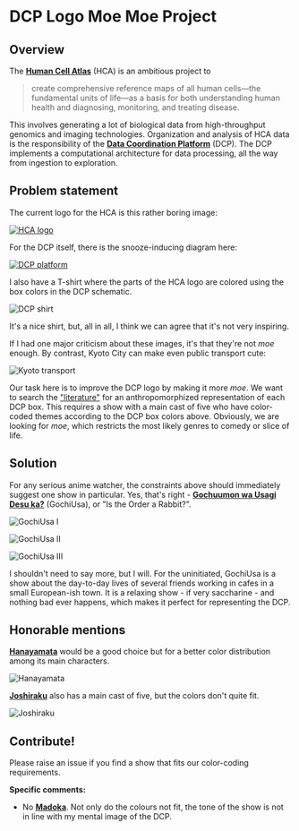 # DCP Logo Moe Moe Project

## Overview

The [**Human Cell Atlas**](https://www.humancellatlas.org/) (HCA) is an ambitious project to

> create comprehensive reference maps of all human cells—the fundamental units of life—as a basis for both understanding human health and diagnosing, monitoring, and treating disease.

This involves generating a lot of biological data from high-throughput genomics and imaging technologies.
Organization and analysis of HCA data is the responsibility of the [**Data Coordination Platform**](https://www.humancellatlas.org/data-sharing) (DCP).
The DCP implements a computational architecture for data processing, all the way from ingestion to exploration.

## Problem statement 

The current logo for the HCA is this rather boring image:

[![HCA logo](pics/hca_logo.png)](https://www.humancellatlas.org/)

For the DCP itself, there is the snooze-inducing diagram here:

[![DCP platform](pics/dcp_logo.png)](https://chanzuckerberg.com/science/programs-resources/humancellatlas/)

I also have a T-shirt where the parts of the HCA logo are colored using the box colors in the DCP schematic.

![DCP shirt](pics/shirt.jpg)

It's a nice shirt, but, all in all, I think we can agree that it's not very inspiring.

If I had one major criticism about these images, it's that they're not _moe_ enough.
By contrast, Kyoto City can make even public transport cute:

![Kyoto transport](pics/kyoto.jpg)

Our task here is to improve the DCP logo by making it more _moe_.
We want to search the ["literature"](https://myanimelist.net) for an anthropomorphized representation of each DCP box.
This requires a show with a main cast of five who have color-coded themes according to the DCP box colors above.
Obviously, we are looking for _moe_, which restricts the most likely genres to comedy or slice of life.

## Solution

For any serious anime watcher, the constraints above should immediately suggest one show in particular.
Yes, that's right - [**Gochuumon wa Usagi Desu ka?**](https://myanimelist.net/anime/21273/Gochuumon_wa_Usagi_Desu_ka) (GochiUsa), or "Is the Order a Rabbit?".

![GochiUsa I](pics/gochiusa_1.jpg)

![GochiUsa II](pics/gochiusa_2.png)

![GochiUsa III](pics/gochiusa_3.png)

I shouldn't need to say more, but I will.
For the uninitiated, GochiUsa is a show about the day-to-day lives of several friends working in cafes in a small European-ish town.
It is a relaxing show - if very saccharine - and nothing bad ever happens, which makes it perfect for representing the DCP.

## Honorable mentions

[**Hanayamata**](https://myanimelist.net/anime/21681/Hanayamata) would be a good choice but for a better color distribution among its main characters.

![Hanayamata](pics/hanayamata.jpg)

[**Joshiraku**](https://myanimelist.net/anime/12679/Joshiraku) also has a main cast of five, but the colors don't quite fit.

![Joshiraku](pics/joshiraku.jpg)

## Contribute!

Please raise an issue if you find a show that fits our color-coding requirements.

**Specific comments:**

- No [**Madoka**](https://myanimelist.net/anime/9756/Mahou_Shoujo_Madoka%E2%98%85Magica).
Not only do the colours not fit, the tone of the show is not in line with my mental image of the DCP.
